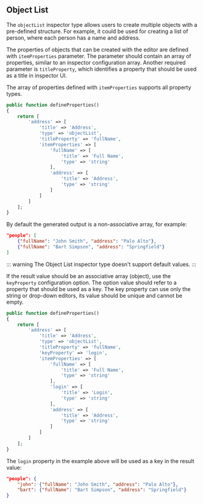 ## Object List

The `objectList` inspector type allows users to create multiple objects with a pre-defined structure. For example, it could be used for creating a list of person, where each person has a name and address.

The properties of objects that can be created with the editor are defined with `itemProperties` parameter. The parameter should contain an array of properties, similar to an inspector configuration array. Another required parameter is `titleProperty`, which identifies a property that should be used as a title in inspector UI.

The array of properties defined with `itemProperties` supports all property types.

```php
public function defineProperties()
{
    return [
        'address' => [
            'title' => 'Address',
            'type' => 'objectList',
            'titleProperty' => 'fullName',
            'itemProperties' => [
                'fullName' => [
                    'title' => 'Full Name',
                    'type' => 'string'
                ],
                'address' => [
                    'title' => 'Address',
                    'type' => 'string'
                ]
            ]
        ]
    ];
}
```

By default the generated output is a non-associative array, for example:

```json
"people": [
    {"fullName": "John Smith", "address": "Palo Alto"},
    {"fullName": "Bart Simpson", "address": "Springfield"}
]
```

::: warning
The Object List inspector type doesn't support default values.
:::

If the result value should be an associative array (object), use the `keyProperty` configuration option. The option value should refer to a property that should be used as a key. The key property can use only the string or drop-down editors, its value should be unique and cannot be empty.

```php
public function defineProperties()
{
    return [
        'address' => [
            'title' => 'Address',
            'type' => 'objectList',
            'titleProperty' => 'fullName',
            'keyProperty' => 'login',
            'itemProperties' => [
                'fullName' => [
                    'title' => 'Full Name',
                    'type' => 'string'
                ],
                'login' => [
                    'title' => 'Login',
                    'type' => 'string'
                ],
                'address' => [
                    'title' => 'Address',
                    'type' => 'string'
                ]
            ]
        ]
    ];
}
```

The `login` property in the example above will be used as a key in the result value:

```json
"people": {
    "john": {"fullName": "John Smith", "address": "Palo Alto"},
    "bart": {"fullName": "Bart Simpson", "address": "Springfield"}
}
```
